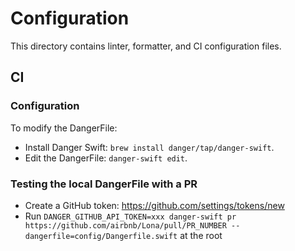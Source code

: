 # Configuration

This directory contains linter, formatter, and CI configuration files.

## CI

### Configuration

To modify the DangerFile:

- Install Danger Swift: `brew install danger/tap/danger-swift`.
- Edit the DangerFile: `danger-swift edit`.

### Testing the local DangerFile with a PR

- Create a GitHub token: https://github.com/settings/tokens/new
- Run `DANGER_GITHUB_API_TOKEN=xxx danger-swift pr https://github.com/airbnb/Lona/pull/PR_NUMBER --dangerfile=config/Dangerfile.swift` at the root
